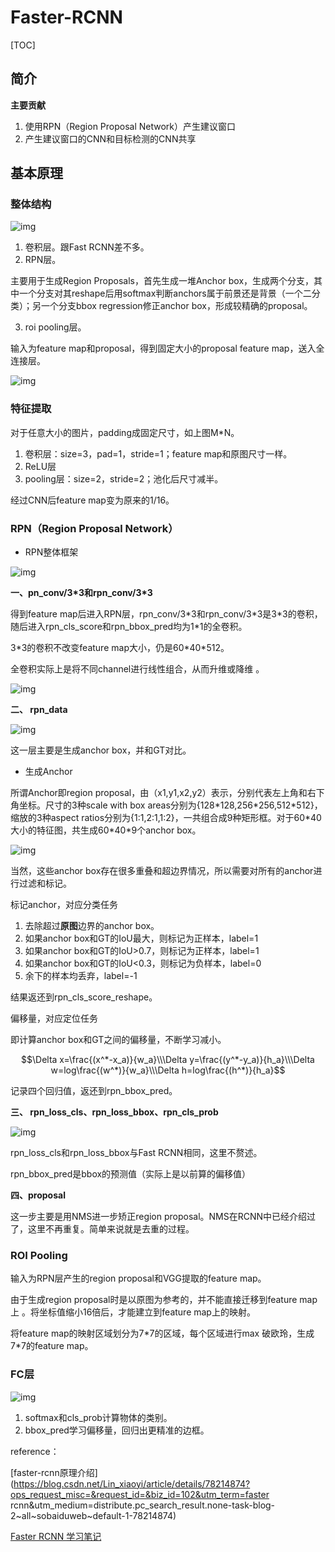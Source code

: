 # Faster-RCNN

[TOC]

## 简介

**主要贡献**

1. 使用RPN（Region Proposal Network）产生建议窗口
2. 产生建议窗口的CNN和目标检测的CNN共享

## 基本原理

### 整体结构

![img](https://images2018.cnblogs.com/blog/75922/201803/75922-20180306111740935-464767956.jpg)

1. 卷积层。跟Fast RCNN差不多。
2. RPN层。

主要用于生成Region Proposals，首先生成一堆Anchor box，生成两个分支，其中一个分支对其reshape后用softmax判断anchors属于前景还是背景（一个二分类）；另一个分支bbox regression修正anchor box，形成较精确的proposal。

3. roi pooling层。

输入为feature map和proposal，得到固定大小的proposal feature map，送入全连接层。

![img](https://images2018.cnblogs.com/blog/75922/201803/75922-20180306111851933-70273855.png)

### 特征提取

对于任意大小的图片，padding成固定尺寸，如上图M\*N。

1. 卷积层：size=3，pad=1，stride=1；feature map和原图尺寸一样。
2. ReLU层
3. pooling层：size=2，stride=2；池化后尺寸减半。

经过CNN后feature map变为原来的1/16。

### RPN（Region Proposal Network）

* RPN整体框架

![img](https://images2018.cnblogs.com/blog/75922/201806/75922-20180606060221885-1218551944.png)

**一、pn_conv/3\*3和rpn_conv/3\*3**

得到feature map后进入RPN层，rpn_conv/3\*3和rpn_conv/3\*3是3\*3的卷积，随后进入rpn_cls_score和rpn_bbox_pred均为1*1的全卷积。

3\*3的卷积不改变feature map大小，仍是60\*40\*512。

全卷积实际上是将不同channel进行线性组合，从而升维或降维 。

![img](https://images2018.cnblogs.com/blog/75922/201803/75922-20180306112401556-1644312461.png)

**二、 rpn_data**

![img](https://images2018.cnblogs.com/blog/75922/201806/75922-20180606060221885-1218551944.png)

这一层主要是生成anchor box，并和GT对比。

- 生成Anchor

 所谓Anchor即region proposal，由（x1,y1,x2,y2）表示，分别代表左上角和右下角坐标。尺寸的3种scale with box areas分别为{128\*128,256\*256,512\*512}，缩放的3种aspect ratios分别为{1:1,2:1,1:2}，一共组合成9种矩形框。对于60*40大小的特征图，共生成60\*40\*9个anchor box。

![img](https://images2018.cnblogs.com/blog/75922/201803/75922-20180306112632912-1507870253.jpg)

当然，这些anchor box存在很多重叠和超边界情况，所以需要对所有的anchor进行过滤和标记。

标记anchor，对应分类任务

1. 去除超过**原图**边界的anchor box。
2. 如果anchor box和GT的IoU最大，则标记为正样本，label=1
3. 如果anchor box和GT的IoU>0.7，则标记为正样本，label=1
4. 如果anchor box和GT的IoU<0.3，则标记为负样本，label=0
5. 余下的样本均丢弃，label=-1

结果返还到rpn_cls_score_reshape。

偏移量，对应定位任务

即计算anchor box和GT之间的偏移量，不断学习减小。

$$\Delta x=\frac{(x^*-x_a)}{w_a}\\\Delta y=\frac{(y^*-y_a)}{h_a}\\\Delta w=log\frac{(w^*)}{w_a}\\\Delta h=log\frac{(h^*)}{h_a}$$

记录四个回归值，返还到rpn_bbox_pred。

**三、 rpn_loss_cls、rpn_loss_bbox、rpn_cls_prob**

![img](https://images2018.cnblogs.com/blog/75922/201806/75922-20180606060221885-1218551944.png)

 rpn_loss_cls和rpn_loss_bbox与Fast RCNN相同，这里不赘述。

rpn_bbox_pred是bbox的预测值（实际上是以前算的偏移值）

**四、proposal**

这一步主要是用NMS进一步矫正region proposal。NMS在RCNN中已经介绍过了，这里不再重复。简单来说就是去重的过程。

### ROI Pooling

输入为RPN层产生的region proposal和VGG提取的feature map。

由于生成region proposal时是以原图为参考的，并不能直接迁移到feature map上 。将坐标值缩小16倍后，才能建立到feature map上的映射。

将feature map的映射区域划分为7*7的区域，每个区域进行max 破欧玲，生成7\*7的feature map。

### FC层

![img](https://images2018.cnblogs.com/blog/75922/201803/75922-20180306114353141-33590742.png)

1. softmax和cls_prob计算物体的类别。
2. bbox_pred学习偏移量，回归出更精准的边框。



reference：

[faster-rcnn原理介绍](https://blog.csdn.net/Lin_xiaoyi/article/details/78214874?ops_request_misc=&request_id=&biz_id=102&utm_term=faster rcnn&utm_medium=distribute.pc_search_result.none-task-blog-2~all~sobaiduweb~default-1-78214874)

[Faster RCNN 学习笔记](https://www.cnblogs.com/wangyong/p/8513563.html)

